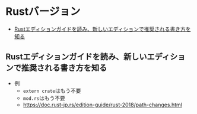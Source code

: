 # Rustバージョン

- [Rustエディションガイドを読み、新しいエディションで推奨される書き方を知る](#rustエディションガイドを読み新しいエディションで推奨される書き方を知る)

## Rustエディションガイドを読み、新しいエディションで推奨される書き方を知る

- 例
  - `extern crate`はもう不要
  - `mod.rs`はもう不要
  - https://doc.rust-jp.rs/edition-guide/rust-2018/path-changes.html
